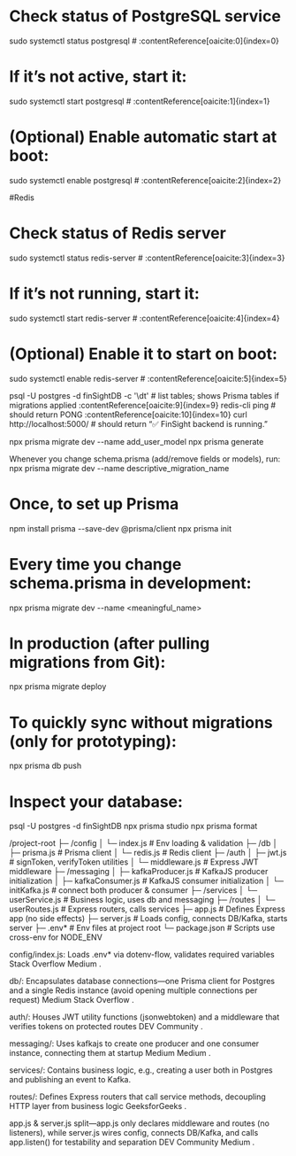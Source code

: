 # Check status of PostgreSQL service
sudo systemctl status postgresql               # :contentReference[oaicite:0]{index=0}

# If it’s not active, start it:
sudo systemctl start postgresql                # :contentReference[oaicite:1]{index=1}

# (Optional) Enable automatic start at boot:
sudo systemctl enable postgresql               # :contentReference[oaicite:2]{index=2}



#Redis

# Check status of Redis server
sudo systemctl status redis-server             # :contentReference[oaicite:3]{index=3}

# If it’s not running, start it:
sudo systemctl start redis-server              # :contentReference[oaicite:4]{index=4}

# (Optional) Enable it to start on boot:
sudo systemctl enable redis-server             # :contentReference[oaicite:5]{index=5}


psql -U postgres -d finSightDB -c '\dt'      # list tables; shows Prisma tables if migrations applied :contentReference[oaicite:9]{index=9}
redis-cli ping                              # should return PONG :contentReference[oaicite:10]{index=10}
curl http://localhost:5000/                  # should return “✅ FinSight backend is running.”




npx prisma migrate dev --name add_user_model
npx prisma generate

Whenever you change schema.prisma (add/remove fields or models), run:
npx prisma migrate dev --name descriptive_migration_name

# Once, to set up Prisma
npm install prisma --save-dev @prisma/client
npx prisma init

# Every time you change schema.prisma in development:
npx prisma migrate dev --name <meaningful_name>

# In production (after pulling migrations from Git):
npx prisma migrate deploy

# To quickly sync without migrations (only for prototyping):
npx prisma db push

# Inspect your database:
psql -U postgres -d finSightDB
npx prisma studio
npx prisma format

/project-root
├─ /config
│   └─ index.js            # Env loading & validation
├─ /db
│   ├─ prisma.js           # Prisma client
│   └─ redis.js            # Redis client
├─ /auth
│   ├─ jwt.js              # signToken, verifyToken utilities
│   └─ middleware.js       # Express JWT middleware
├─ /messaging
│   ├─ kafkaProducer.js    # KafkaJS producer initialization
│   ├─ kafkaConsumer.js    # KafkaJS consumer initialization
│   └─ initKafka.js        # connect both producer & consumer
├─ /services
│   └─ userService.js      # Business logic, uses db and messaging
├─ /routes
│   └─ userRoutes.js       # Express routers, calls services
├─ app.js                  # Defines Express app (no side effects)
├─ server.js               # Loads config, connects DB/Kafka, starts server
├─ .env*                   # Env files at project root
└─ package.json            # Scripts use cross-env for NODE_ENV

config/index.js: Loads .env* via dotenv-flow, validates required variables 
Stack Overflow
Medium
.

db/: Encapsulates database connections—one Prisma client for Postgres and a single Redis instance (avoid opening multiple connections per request) 
Medium
Stack Overflow
.

auth/: Houses JWT utility functions (jsonwebtoken) and a middleware that verifies tokens on protected routes 
DEV Community
.

messaging/: Uses kafkajs to create one producer and one consumer instance, connecting them at startup 
Medium
Medium
.

services/: Contains business logic, e.g., creating a user both in Postgres and publishing an event to Kafka.

routes/: Defines Express routers that call service methods, decoupling HTTP layer from business logic 
GeeksforGeeks
.

app.js & server.js split—app.js only declares middleware and routes (no listeners), while server.js wires config, connects DB/Kafka, and calls app.listen() for testability and separation 
DEV Community
Medium
.